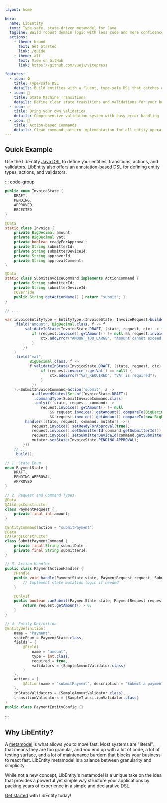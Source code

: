```yaml
---
layout: home

hero:
  name: LibEntity
  text: Type-safe, state-driven metamodel for Java
  tagline: Build robust domain logic with less code and more confidence.
  actions:
    - theme: brand
      text: Get Started
      link: /guide
    - theme: alt
      text: View on GitHub
      link: https://github.com/vuejs/vitepress

features:
  - icon: 🔒
    title: Type-safe DSL
    details: Build entities with a fluent, type-safe DSL that catches errors at compile time
  - icon: 🔄
    title: State Machine Transitions
    details: Define clear state transitions and validations for your business entities
  - icon: ✅
    title: Bring your own Validation
    details: Comprehensive validation system with easy error handling
  - icon: 🎯
    title: Action-based Commands
    details: Clean command pattern implementation for all entity operations
---
```


## Quick Example

Use the LibEntity [Java DSL](/concepts/) to define your entities, transitions, actions, and validators. LibEntity also offers an [annotation-based](/integrations/annotations/) DSL for defining entity types, actions, and validators.


::: code-group

```java [JavaDsl.java]
public enum InvoiceState {
    DRAFT,
    PENDING,
    APPROVED,
    REJECTED
}

@Data
static class Invoice {
    private BigDecimal amount;
    private BigDecimal vat;
    private boolean readyForApproval;
    private String submitterId;
    private String submitterDeviceId;
    private String approverId;
    private String approvalComment;
}

@Data
static class SubmitInvoiceCommand implements ActionCommand {
    private String submitterId;
    private String submitterDeviceId;
    @Override
    public String getActionName() { return "submit"; }
}

// ... 

var invoiceEntityType = EntityType.<InvoiceState, InvoiceRequest>builder("Invoice")
    .field("amount", BigDecimal.class, f -> f
        .validateInState(InvoiceState.DRAFT, (state, request, ctx) -> {
            if (request.invoice().getAmount() != null && request.invoice().getAmount().compareTo(new BigDecimal("10000")) > 0) {
                ctx.addError("AMOUNT_TOO_LARGE", "Amount cannot exceed 10,000");
            }
        })
    )
    .field("vat",
           BigDecimal.class, f -> 
           f.validateInState(InvoiceState.DRAFT, (state, request, ctx) -> {
                if (request.invoice().getVat() == null) {
                    ctx.addError("VAT_REQUIRED", "VAT is required");
                }
            })
    ).<SubmitInvoiceCommand>action("submit", a ->
            a.allowedStates(Set.of(InvoiceState.DRAFT))
             .commandType(SubmitInvoiceCommand.class)
             .onlyIf((state, request, command) ->
                request.invoice().getAmount() != null
                    && request.invoice().getAmount().compareTo(BigDecimal.ZERO) > 0
                    && request.invoice().getAmount().compareTo(new BigDecimal("10000")) <= 0)
        .handler((state, request, command, mutator) -> {
            request.invoice().setReadyForApproval(true);
            request.invoice().setSubmitterId(command.getSubmitterId());
            request.invoice().setSubmitterDeviceId(command.getSubmitterDeviceId());
            mutator.setState(InvoiceState.PENDING_APPROVAL);
        }))
    // ... 
    .build();
```

```java [AnnotationDsl.java]
// 1. State Enum
enum PaymentState {
    DRAFT,
    PENDING_APPROVAL,
    APPROVED
}

// 2. Request and Command Types
@Data
@AllArgsConstructor
class PaymentRequest {
    private final int amount;
}

@EntityCommand(action = "submitPayment")
@Data
@AllArgsConstructor
class SubmitPaymentCommand {
    private final String submitDate;
    private final String submitterId;
}

// 3. Action Handler
public class PaymentActionHandler {
    @Handle
    public void handle(PaymentState state, PaymentRequest request, SubmitPaymentCommand command) {
        // Implement state mutation logic if needed
    }

    @OnlyIf
    public boolean canSubmit(PaymentState state, PaymentRequest request, SubmitPaymentCommand command) {
        return request.getAmount() > 0;
    }
}

// 4. Entity Definition
@EntityDefinition(
    name = "Payment",
    stateEnum = PaymentState.class,
    fields = {
        @Field(
            name = "amount",
            type = int.class,
            required = true,
            validators = {SampleAmountValidator.class}
        )
    },
    actions = {
        @Action(name = "submitPayment", description = "Submit a payment", handler = PaymentActionHandler.class)
    },
    inStateValidators = {SampleAmountValidator.class},
    transitionValidators = {SampleTransitionValidator.class}
)
public class PaymentEntityConfig {}
```

:::
## Why LibEntity?

A [metamodel](https://en.wikipedia.org/wiki/Metamodeling) is what allows you to move fast. Most systems are "literal", that means they are too granular, and you end up with a lot of code, a lot of testing surface, and a lot of maintenance burdern that blocks your business to react fast. LibEntity metamodel is a balance between granularity and simplicity.

While not a new concept, LibEntity's metamodel is a unique take on the idea that provides a powerful yet simple way structure your applications by packing years of experience in a simple and declarative DSL.

[Get started](/guide) with LibEntity today!

